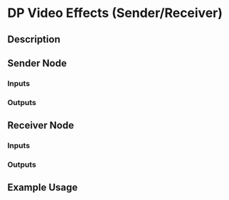 # DP Video Effects (Sender/Receiver)
## Description
## Sender Node
### Inputs
### Outputs
## Receiver Node
### Inputs
### Outputs
## Example Usage 
